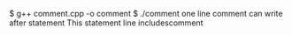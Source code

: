 $ g++ comment.cpp -o comment
$ ./comment
one line comment can write after statement
This statement line includescomment
